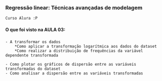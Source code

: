 ### Regressão linear: Técnicas avançadas de modelagem
    Curso Alura :P

#### O que foi visto na AULA 03:

###
    - A transformar os dados
        *Como aplicar a transformação logarítmica aos dados do dataset
        *Como realizar a distribuição de frequências da variável dependente transformada

    - Como plotar os gráficos de dispersão entre as variáveis transformadas do dataset
    - Como analisar a dispersão entre as variáveis transformadas